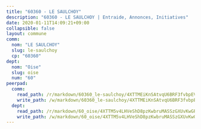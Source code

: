 ```yaml
---
title: "60360 - LE SAULCHOY"
description: "60360 - LE SAULCHOY | Entraide, Annonces, Initiatives"
date: 2020-01-11T14:09:21+09:00
collapsible: false
layout: commune
comm:
  nom: "LE SAULCHOY"
  slug: le-saulchoy
  cp: "60360"
dept:
  nom: "Oise"
  slug: oise
  num: "60"
peerpad:
  comm:
    read_path: /r/markdown/60360_le-saulchoy/4XTTMEiKnSAtvqU6BRF3fvbpEV2LCSsyZ5i46FmwXYK39icWd
    write_path: /w/markdown/60360_le-saulchoy/4XTTMEiKnSAtvqU6BRF3fvbpEV2LCSsyZ5i46FmwXYK39icWd-K3TgUMMYU8fcC1UhT2prPeeX5zzYaGhC6wPPqJ46FuAWN2tunr2pT9DDtX7wqKhmdpCNA5yMZwYcpybrkoEa38eZRcqkDhRsk8wpVkeiv3YdGVLLCrkbRok9WEDhijwa6FvmHLfb
  dept:
    read_path: /r/markdown/60_oise/4XTTM5v4LHVeShD8pzKwbruMASSzGXUvKwGPyPNR6Aq6aruGY
    write_path: /w/markdown/60_oise/4XTTM5v4LHVeShD8pzKwbruMASSzGXUvKwGPyPNR6Aq6aruGY-K3TgTfEPmBuMGxs3WizC7aafmuSUvuvwsE7nM986pS4fEczEhokrfL1mXNtU722XatpEcDhfhLf5xd24JkCKBD4DcQHeF5CYjEkAVzDN3PuQerZfYGZ5zy2XFcJNh2Z1pYjLoQTn
---
```


